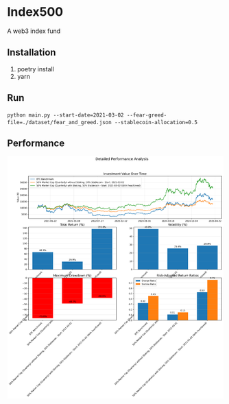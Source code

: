 # Index500

A web3 index fund

## Installation

1. poetry install
2. yarn

## Run

`python main.py --start-date=2021-03-02 --fear-greed-file=./dataset/fear_and_greed.json --stablecoin-allocation=0.5`

## Performance

![performace](detailed_strategy_comparison_20210302.png)